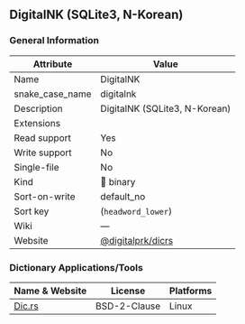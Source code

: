 ## DigitalNK (SQLite3, N-Korean)

### General Information

| Attribute       | Value                                                    |
| --------------- | -------------------------------------------------------- |
| Name            | DigitalNK                                                |
| snake_case_name | digitalnk                                                |
| Description     | DigitalNK (SQLite3, N-Korean)                            |
| Extensions      |                                                          |
| Read support    | Yes                                                      |
| Write support   | No                                                       |
| Single-file     | No                                                       |
| Kind            | 🔢 binary                                                 |
| Sort-on-write   | default_no                                               |
| Sort key        | (`headword_lower`)                                       |
| Wiki            | ―                                                        |
| Website         | [@digitalprk/dicrs](https://github.com/digitalprk/dicrs) |



### Dictionary Applications/Tools

| Name & Website                                | License      | Platforms |
| --------------------------------------------- | ------------ | --------- |
| [Dic.rs](https://github.com/digitalprk/dicrs) | BSD-2-Clause | Linux     |
